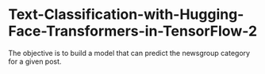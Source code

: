 # Text-Classification-with-Hugging-Face-Transformers-in-TensorFlow-2
The objective is to build a model that can predict the newsgroup category for a given post.
